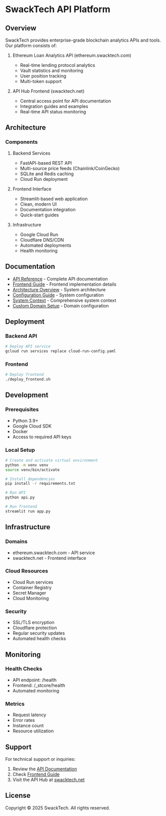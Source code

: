 # SwackTech API Platform

## Overview

SwackTech provides enterprise-grade blockchain analytics APIs and tools. Our platform consists of:

1. Ethereum Loan Analytics API (ethereum.swacktech.com)
   - Real-time lending protocol analytics
   - Vault statistics and monitoring
   - User position tracking
   - Multi-token support

2. API Hub Frontend (swacktech.net)
   - Central access point for API documentation
   - Integration guides and examples
   - Real-time API status monitoring

## Architecture

### Components

1. Backend Services
   - FastAPI-based REST API
   - Multi-source price feeds (Chainlink/CoinGecko)
   - SQLite and Redis caching
   - Cloud Run deployment

2. Frontend Interface
   - Streamlit-based web application
   - Clean, modern UI
   - Documentation integration
   - Quick-start guides

3. Infrastructure
   - Google Cloud Run
   - Cloudflare DNS/CDN
   - Automated deployments
   - Health monitoring

## Documentation

- [API Reference](docs/api_reference.md) - Complete API documentation
- [Frontend Guide](docs/frontend.md) - Frontend implementation details
- [Architecture Overview](ai_context/architecture.md) - System architecture
- [Configuration Guide](ai_context/configuration.md) - System configuration
- [System Context](ai_context/system_context.md) - Comprehensive system context
- [Custom Domain Setup](docs/custom_domain_setup.md) - Domain configuration

## Deployment

### Backend API
```bash
# Deploy API service
gcloud run services replace cloud-run-config.yaml
```

### Frontend
```bash
# Deploy frontend
./deploy_frontend.sh
```

## Development

### Prerequisites
- Python 3.9+
- Google Cloud SDK
- Docker
- Access to required API keys

### Local Setup
```bash
# Create and activate virtual environment
python -m venv venv
source venv/bin/activate

# Install dependencies
pip install -r requirements.txt

# Run API
python api.py

# Run frontend
streamlit run app.py
```

## Infrastructure

### Domains
- ethereum.swacktech.com - API service
- swacktech.net - Frontend interface

### Cloud Resources
- Cloud Run services
- Container Registry
- Secret Manager
- Cloud Monitoring

### Security
- SSL/TLS encryption
- Cloudflare protection
- Regular security updates
- Automated health checks

## Monitoring

### Health Checks
- API endpoint: /health
- Frontend: /_stcore/health
- Automated monitoring

### Metrics
- Request latency
- Error rates
- Instance count
- Resource utilization

## Support

For technical support or inquiries:
1. Review the [API Documentation](docs/api_reference.md)
2. Check [Frontend Guide](docs/frontend.md)
3. Visit the API Hub at [swacktech.net](https://swacktech.net)

## License

Copyright © 2025 SwackTech. All rights reserved.